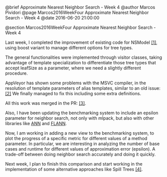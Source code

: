 @brief Approximate Nearest Neighbor Search - Week 4
@author Marcos Pividori
@page Marcos2016WeekFour Approximate Nearest Neighbor Search - Week 4
@date 2016-06-20 21:00:00

@section Marcos2016WeekFour Approximate Nearest Neighbor Search - Week 4

Last week, I completed the improvement of existing code for NSModel
[[1]](http://github.com/mlpack/mlpack/issues/674), using boost variant to manage
different options for tree types.

The general functionalities were implemented through visitor classes, taking
advantage of template specialization to differentiate those tree types that
accept leafSize as a parameter, where we need a slightly different procedure.

AppVeyor has shown some problems with the MSVC compiler, in the resolution of
template parameters of alias templates, similar to an old issue:
[[2]](https://github.com/mlpack/mlpack/issues/476)
We finally managed to fix this including some extra definitions.

All this work was merged in the PR:
[[3]](https://github.com/mlpack/mlpack/pull/693).

Also, I have been updating the benchmarking system to include an epsilon
parameter for neighbor search, not only with mlpack, but also with other
libraries like [ANN](https://www.cs.umd.edu/~mount/ANN/) and
[FLANN](http://www.cs.ubc.ca/research/flann/).

Now, I am working in adding a new view to the benchmarking system, to plot the
progress of a specific metric for different values of a method parameter. In
particular, we are interesting in analyzing the number of base cases and runtime
for different values of approximation error (epsilon). A trade-off between doing
neighbor search accurately and doing it quickly.

Next week, I plan to finish this comparison and start working in the
implementation of some alternative approaches like Spill Trees
[[4]](http://machinelearning.wustl.edu/mlpapers/paper_files/NIPS2005_187.pdf).
